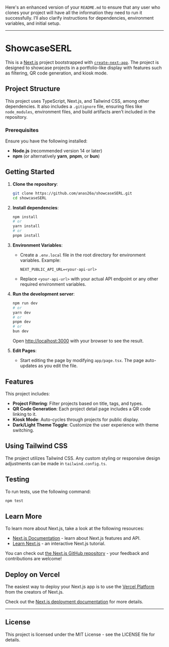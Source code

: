 Here's an enhanced version of your `README.md` to ensure that any user who clones your project will have all the information they need to run it successfully. I’ll also clarify instructions for dependencies, environment variables, and initial setup.

---

# ShowcaseSERL

This is a [Next.js](https://nextjs.org) project bootstrapped with [`create-next-app`](https://nextjs.org/docs/app/api-reference/cli/create-next-app). The project is designed to showcase projects in a portfolio-like display with features such as filtering, QR code generation, and kiosk mode.

## Project Structure

This project uses TypeScript, Next.js, and Tailwind CSS, among other dependencies. It also includes a `.gitignore` file, ensuring files like `node_modules`, environment files, and build artifacts aren’t included in the repository.

### Prerequisites

Ensure you have the following installed:
- **Node.js** (recommended version 14 or later)
- **npm** (or alternatively **yarn**, **pnpm**, or **bun**)

## Getting Started

1. **Clone the repository**:
   ```bash
   git clone https://github.com/anas26a/showcaseSERL.git
   cd showcaseSERL
   ```

2. **Install dependencies**:
   ```bash
   npm install
   # or
   yarn install
   # or
   pnpm install
   ```

3. **Environment Variables**:
   - Create a `.env.local` file in the root directory for environment variables. Example:
     ```
     NEXT_PUBLIC_API_URL=<your-api-url>
     ```
   - Replace `<your-api-url>` with your actual API endpoint or any other required environment variables.

4. **Run the development server**:
   ```bash
   npm run dev
   # or
   yarn dev
   # or
   pnpm dev
   # or
   bun dev
   ```

   Open [http://localhost:3000](http://localhost:3000) with your browser to see the result.

5. **Edit Pages**:
   - Start editing the page by modifying `app/page.tsx`. The page auto-updates as you edit the file.

## Features

This project includes:
- **Project Filtering**: Filter projects based on title, tags, and types.
- **QR Code Generation**: Each project detail page includes a QR code linking to it.
- **Kiosk Mode**: Auto-cycles through projects for public display.
- **Dark/Light Theme Toggle**: Customize the user experience with theme switching.

## Using Tailwind CSS

The project utilizes Tailwind CSS. Any custom styling or responsive design adjustments can be made in `tailwind.config.ts`.

## Testing

To run tests, use the following command:
```bash
npm test
```

## Learn More

To learn more about Next.js, take a look at the following resources:
- [Next.js Documentation](https://nextjs.org/docs) - learn about Next.js features and API.
- [Learn Next.js](https://nextjs.org/learn) - an interactive Next.js tutorial.

You can check out [the Next.js GitHub repository](https://github.com/vercel/next.js) - your feedback and contributions are welcome!

## Deploy on Vercel

The easiest way to deploy your Next.js app is to use the [Vercel Platform](https://vercel.com/new?utm_medium=default-template&filter=next.js&utm_source=create-next-app&utm_campaign=create-next-app-readme) from the creators of Next.js.

Check out the [Next.js deployment documentation](https://nextjs.org/docs/app/building-your-application/deploying) for more details.

---
## License
This project is licensed under the MIT License - see the LICENSE file for details.
